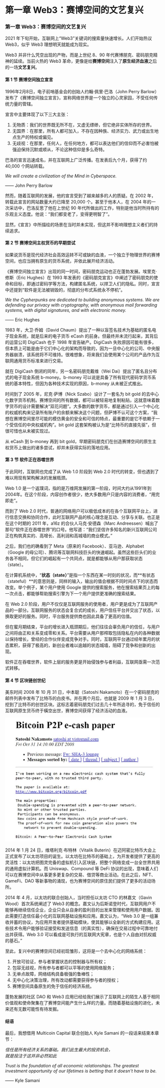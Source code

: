 # 第一章 Web3：赛博空间的文艺复兴

### 第一章 Web3：赛博空间的文艺复兴 <a href="#_toc108532817" id="_toc108532817"></a>

2021 年下旬开始，互联网上“Web3”关键词的搜索量快速增长。人们开始热议 Web3，似乎 Web3 理想明天就能成为现实。

Web3 并非什么凭空出现的产物，而是上世纪 8、90 年代赛博朋克、密码朋克精神的延续。当前火热的 Web3 革命，更像是给**赛博空间**注入了**原生经济血液**之后的一场**文艺复兴**。

#### 第 1 节 赛博空间独立宣言

1996年2月8日，电子前哨基金会的创始人约翰·佩里·巴洛（John Perry Barlow）发布了《赛博空间独立宣言》，宣称网络世界是一个独立的心灵家园，不受任何传统力量的管辖。

宣言中主要体现了以下三大主张：

1. 无物质：我们的世界既无所不在，又虚无缥缈，但它绝非实体所存的世界。
2. 无国界：在那里，所有人都可加入，不存在因种族、经济实力、武力或出生地点生产的特权或偏见。
3. 无歧视：在那里，任何人，在任何地方，都可以表达他们的信仰而不必害怕被强迫保持沉默或顺从，不论这种信仰是多么奇特。

巴洛的宣言迅速成名，并在互联网上广泛传播。在发表后九个月，获得了约 40,000 个网站转载。

_We will create a civilization of the Mind in Cyberspace._

—— John Perry Barlow

然而，随着互联网的发展，他的宣言受到了越来越多的人的质疑。在 2002 年，转载此宣言的网站数量大约已降至 20,000 个。甚至于他本人，在 2004 年的一次采访中，巴洛反思了他在上世纪 90 年代所做出的工作，特别是他当时所持有的乐观主义态度。他说：“我们都变老了，变得更明智了”。

显然，《宣言》中所描绘的场景在当时并未实现，但这并不影响理想主义者们的持续追求。

#### 第 2 节 赛博空间主权货币的早期尝试

如果说货币是现代经济社会高效运转不可或缺的血液，一个独立于物理世界的赛博空间，也应当拥有原生的货币系统，并依此展开经济活动。

《赛博空间独立宣言》出现的同一时间，密码朋克运动也正在蓬勃发展。埃里克·修斯（Eric Hughes）在 1993 年发表的《密码朋克宣言》中阐述了密码朋克的使命和目标，即通过密码学等方法，构建匿名系统，以捍卫人们的隐私。同时，宣言中还提到“软件是无法被销毁的，彻底的分布式系统永不停机”。

_We the Cypherpunks are dedicated to building anonymous systems. We are defending our privacy with cryptography, with anonymous mail forwarding systems, with digital signatures, and with electronic money._

—— Eric Hughes

1983 年，大卫·乔姆（David Chaum）提出了一种以盲签名技术为基础的匿名电子现金系统，就是后来的电子货币 eCash 的前身。但最终并未流行起来，其背后的运营公司 DigiCash 也于 1998 年宣告破产。DigiCash 失败原因可能有很多，但本质上可能是由于它们中心化的架构而导致的，因为一旦中心化的公司、中央服务器崩溃，该系统将不可维持。很难想象，将来我们会使用某个公司的产品作为互联网通用货币标准来进行交易。

就在 DigiCash 倒闭的同年，另一名密码朋克戴维（Wei Dai）提出了匿名且分布式的电子现金系统 b-money。b-money 可以说是具备了所有现代密码学货币系统的基本特性，但因为各种技术实现的原因，b-money 从未被正式推出。

时间到了 2005 年，尼克·萨博（Nick Szabo）设计了一套名为 bit gold 的去中心化数字货币机制。赛博空间的所有数据，都可以被轻易地复制粘贴，这就意味着数字货币的设计需要解决“双花问题”。大多数的数字货币，都是通过引入一个中心化的权威机构来记录所有账户的余额来解决这个问题，但萨博不认可这个方案，“我想在赛博空间里尽可能的模仿黄金的安全和可信的特点，最重要的是它不依赖于一个受信任的中央权威机构”。bit gold 这套架构被认为是“比特币的直接先驱”，但很可惜也从未被实现过。

从 eCash 到 b-money 再到 bit gold，早期密码朋克们在创造赛博空间的原生主权货币上做出的诸多尝试，却并未获得实际的落地应用。

#### 第 3 节 软件正在吞噬世界

于此同时，互联网也完成了从 Web 1.0 阶段到 Web 2.0 时代的转变，但也遇到了难以用现有架构解决的发展瓶颈。

Web 1.0 是一个返璞词，指的是万维网发展的第一阶段，时间大约从1991年到2004年。在这个阶段，内容创作者很少，绝大多数用户只是内容的消费者，“用完即走”。

而到了 Web 2.0 时代，普通的网络用户可以极低成本的在各个互联网平台上，进行信息交换和协同合作，此时互联网产品的核心理念是互动、分享与关联。也正是在这个时期的 2011 年，a16z 的合伙人马克·安德森（Marc Andreessen）喊出了那句“软件正在吞噬世界”的口号。他写道：“我们坚信许多知名的新兴互联网公司正在构筑真实的、高增长、高利润和高城墙的商业模式。”

之后，我们也的确看到了 Meta（原来的 Facebook）、亚马逊、Alphabet（Google 的母公司）、腾讯等互联网科技巨头的快速崛起。虽然这些巨头们的业务各不相同，但它们的崛起有一个共同点，就是都能够从用户那获取状态（state）。

在计算机系统中，“**状态（state）**”是指一个东西在某一时刻的状况，而**有状态（stateful）**的意思则是，同样的输入，输出的值会根据不同时间点下的状态而改变。举个例子，某个用户使用 Google 提供的搜索服务，他在搜索结果页上的每一次点击，都能够帮助搜索引擎为下一个用户提供更准确的搜索结果。

在 Web 2.0 阶段，用户不仅仅是互联网服务的使用者，用户更是成为了互联网产品的一部分。互联网服务的状态会复合式的成长，用户信任平台并交出了状态，以换取更好的服务。同时，平台服务提供商也因此具备了更高的估值。

但在蜜月期结束，平台的增长进入瓶颈期后，他们往往会辜负用户的信任，与用户之间将由正和关系变成零和关系。平台需要从用户那榨取包括隐私在内的各种数据以保持增长，曾经的合作伙伴变成竞争对手。同时，互联网平台通过经年累月的状态累积，获得了极高的，新创业者难以逾越的状态城墙，阻碍了竞争和创新的出现。

软件正在吞噬世界，软件上层的服务更是开始侵蚀参与者利益，互联网亟需一次范式转移。

#### 第 4 节 区块链创世纪

美东时间 2008 年 10 月 31 日，中本聪（Satoshi Nakamoto）在一个密码朋克的邮件列表中发布了比特币的白皮书。并在两个月后，也就是 2009 年 1 月 3 日，挖到了比特币的创世区块。这标志着密码朋克们过去几十年所追寻的，免于信任的互联网原生货币终于橫空出世，赛博空间获得了经济活动的血液。

![descript](.gitbook/assets/0)

2014 年 1 月 24 日，维塔利克·布特林（Vitalik Buterin）在迈阿密比特币大会上正式宣布了以太坊项目的诞生。以太坊在比特币的基础上，为开发者提供了更高的灵活性：以太坊把图灵完备的虚拟机引入区块链，把整个网络变成一台全世界共用的通用虚拟计算机。而 Uniswap、Compound 等 DeFi 协议的出现，意味着人们可以在赛博空间中从事更多更复杂的交易、借贷等商业活动。在此之后，NFT、GameFi、DAO 等新事物的涌现，也为赛博空间的原住民们提供了更多的活动场所。

2014 年 4 月，以太坊的联合创始人，当时担任以太坊 CTO 的林嘉文（Gavin Wood）首次系统阐述了 Web3 的概念。嘉文认为后斯诺登时代，互联网用户不能够再继续信任企业，企业只会从自身的盈利目的出发来管理和使用用户数据。因此需要打造信任最小化的互联网基础设施和应用。嘉文认为，“Web 3.0 是一组兼收并蓄的协议，为应用开发者提供基础模块，使其能够以全新的方式构建应用。这些技术令用户能够验证接受和发送信息（的真实性），确保在交易过程中可靠地付出并获得。Web 3.0 可以看成是可执行的互联网大宪章，也是个人自由对抗权威的基石。”

至此，复兴中的赛博空间已经初现雏形，这将是一个去中心化的网络系统：

1. 开放可验证，参与者掌握状态的控制器与所有权；
2. 包容无歧视，所有参与者都可以平等的使用网络服务；
3. 无单点故障，网络结构具备极强的鲁棒性；
4. 无中心化决策治理，所有改动都需要获得参与者的授权；
5. 赛博空间具备原生的免于信任的经济系统。

蓬勃发展的社区 DAO 和 Web3 应用已经给我们展示了互联网上的陌生人基于相同价值观和使命聚集在了赛博空间能产生什么样的力量。而随着基础设施的进化，未来还有无数可能性有待发掘。

#### 结语

最后，我想借用 Multicoin Capital 联合创始人 Kyle Samani 的一段话来结束本章节：

_信任是所有经济关系的基础。我们此生最大的投资机会，_\
_就是投注于这并非必然如此_

_Trust is the foundation of all economic relationships. The greatest_\
_investment opportunity of our lifetimes is betting that it doesn't have to be._

—— Kyle Samani

### &#x20;<a href="#_toc108532818" id="_toc108532818"></a>
